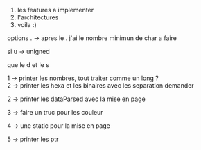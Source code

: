 1. les features a implementer
2. l'architectures
3. voila :)


options
. -> apres le . j'ai le nombre minimun de char a faire

si u -> unigned

que le d et le s 


1 -> printer les nombres, tout traiter comme un long ?  
2 -> printer les hexa et les 
     binaires avec les separation demander

2 -> printer les dataParsed avec la mise en page 

3 -> faire un truc pour les couleur

4 -> une static pour la mise en page 

5 -> printer les ptr
